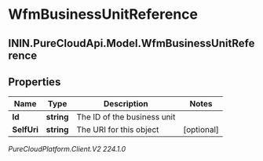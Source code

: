 # WfmBusinessUnitReference

## ININ.PureCloudApi.Model.WfmBusinessUnitReference

## Properties

|Name | Type | Description | Notes|
|------------ | ------------- | ------------- | -------------|
| **Id** | **string** | The ID of the business unit | |
| **SelfUri** | **string** | The URI for this object | [optional] |



_PureCloudPlatform.Client.V2 224.1.0_
